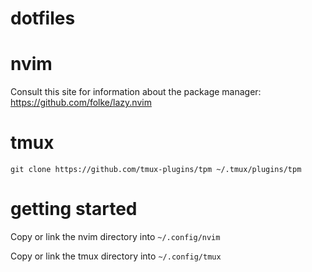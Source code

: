 dotfiles
=========

nvim
===
Consult this site for information about the package manager:
https://github.com/folke/lazy.nvim

tmux
===
```
git clone https://github.com/tmux-plugins/tpm ~/.tmux/plugins/tpm
```


getting started
================
Copy or link the nvim directory into `~/.config/nvim`

Copy or link the tmux directory into `~/.config/tmux`
